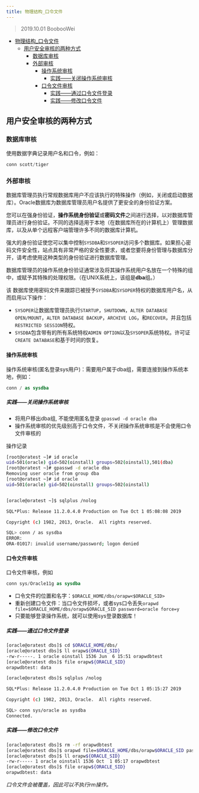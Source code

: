 ```yaml
---
title: 物理结构_口令文件
---
```


> 2019.10.01 BoobooWei

<!-- TOC depthFrom:1 depthTo:6 withLinks:1 updateOnSave:1 orderedList:0 -->

- [物理结构_口令文件](#物理结构口令文件)
	- [用户安全审核的两种方式](#用户安全审核的两种方式)
		- [数据库审核](#数据库审核)
		- [外部审核](#外部审核)
			- [操作系统审核](#操作系统审核)
				- [实践——关闭操作系统审核](#实践关闭操作系统审核)
			- [口令文件审核](#口令文件审核)
				- [实践——通过口令文件登录](#实践通过口令文件登录)
				- [实践——修改口令文件](#实践修改口令文件)

<!-- /TOC -->

##  用户安全审核的两种方式

### 数据库审核

使用数据字典记录用户名和口令，例如：

```sql
conn scott/tiger
```

### 外部审核

数据库管理员执行常规数据库用户不应该执行的特殊操作（例如，关闭或启动数据库）。Oracle数据库为数据库管理员用户名提供了更安全的身份验证方案。

您可以在强身份验证，**操作系统身份验证**或**密码文件**之间进行选择，以对数据库管理员进行身份验证。不同的选择适用于本地（在数据库所在的计算机上）管理数据库，以及从单个远程客户端管理许多不同的数据库计算机。

强大的身份验证使您可以集中控制`SYSDBA`和`SYSOPER`访问多个数据库。如果担心密码文件安全性，站点具有非常严格的安全性要求，或者您要将身份管理与数据库分开，请考虑使用这种类型的身份验证进行数据库管理。

数据库管理员的操作系统身份验证通常涉及将其操作系统用户名放在一个特殊的组中，或赋予其特殊的处理权限。（在UNIX系统上，该组是**dba**组。）

该 数据库使用密码文件来跟踪已被授予`SYSDBA`和`SYSOPER`特权的数据库用户名，从而启用以下操作：

- `SYSOPER`让数据库管理员执行`STARTUP`，`SHUTDOWN`，`ALTER DATABASE OPEN/MOUNT`，`ALTER DATABASE BACKUP`，`ARCHIVE LOG`，和`RECOVER`，并且包括`RESTRICTED SESSION`特权。
- `SYSDBA`包含带有的所有系统特权`ADMIN OPTION`以及`SYSOPER`系统特权。许可证`CREATE DATABASE`和基于时间的恢复。

#### 操作系统审核

操作系统审核(匿名登录sys用户)：需要用户属于dba组，需要连接到操作系统本地，例如：

```sql
conn / as sysdba
```

##### 实践——关闭操作系统审核

* 将用户移出dba组, 不能使用匿名登录 `gpasswd -d oracle dba`
* 操作系统审核的优先级别高于口令文件，不关闭操作系统审核是不会使用口令文件审核的

操作记录

```bash
[root@oratest ~]# id oracle
uid=501(oracle) gid=502(oinstall) groups=502(oinstall),501(dba)
[root@oratest ~]# gpasswd -d oracle dba
Removing user oracle from group dba
[root@oratest ~]# id oracle
uid=501(oracle) gid=502(oinstall) groups=502(oinstall)


[oracle@oratest ~]$ sqlplus /nolog

SQL*Plus: Release 11.2.0.4.0 Production on Tue Oct 1 05:08:08 2019

Copyright (c) 1982, 2013, Oracle.  All rights reserved.

SQL> conn / as sysdba
ERROR:
ORA-01017: invalid username/password; logon denied
```



#### 口令文件审核

口令文件审核，例如

```sql
conn sys/Oracle11g as sysdba
```

* 口令文件的位置和名字：`$ORACLE_HOME/dbs/orapw<$ORACLE_SID>`
* 重新创建口令文件：当口令文件损坏，或者sys口令丢失`orapwd file=$ORACLE_HOME/dbs/orapw$ORACLE_SID password=oracle force=y`
* 只要能够登录操作系统，就可以使用sys登录数据库！


##### 实践——通过口令文件登录

```bash
[oracle@oratest dbs]$ cd $ORACLE_HOME/dbs/
[oracle@oratest dbs]$ ll orapw${ORACLE_SID}
-rw-r-----. 1 oracle oinstall 1536 Jun  6 15:51 orapwdbtest
[oracle@oratest dbs]$ file orapw${ORACLE_SID}
orapwdbtest: data

[oracle@oratest dbs]$ sqlplus /nolog

SQL*Plus: Release 11.2.0.4.0 Production on Tue Oct 1 05:15:27 2019

Copyright (c) 1982, 2013, Oracle.  All rights reserved.

SQL> conn sys/oracle as sysdba
Connected.
```

##### 实践——修改口令文件

```bash
[oracle@oratest dbs]$ rm -rf orapwdbtest
[oracle@oratest dbs]$ orapwd file=$ORACLE_HOME/dbs/orapw$ORACLE_SID password=oracle force=y
[oracle@oratest dbs]$ ll orapw${ORACLE_SID}
-rw-r----- 1 oracle oinstall 1536 Oct  1 05:17 orapwdbtest
[oracle@oratest dbs]$ file orapw${ORACLE_SID}
orapwdbtest: data
```

*口令文件会被覆盖，因此可以不执行rm操作。*

